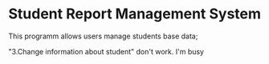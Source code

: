 # Student Report Management System
This programm allows users manage students base data;

"3.Change information about student" don't work. I'm busy
